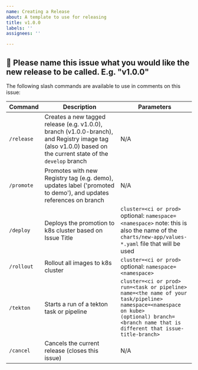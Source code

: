 ```yaml
---
name: Creating a Release
about: A template to use for releasing
title: v1.0.0
labels: ''
assignees: ''

---
```


## 🤖 Please name this issue what you would like the new release to be called. E.g. "v1.0.0"

The following slash commands are available to use in comments on this issue:

| Command | Description | Parameters |
|---|---|---|
| `/release` | Creates a new tagged release (e.g. v1.0.0), branch (v1.0.0-branch), and Registry image tag (also v1.0.0) based on the current state of the `develop` branch | N/A |
| `/promote` | Promotes with new Registry tag (e.g. demo), updates label ('promoted to demo'), and updates references on branch | N/A |
| `/deploy` | Deploys the promotion to k8s cluster based on Issue Title | `cluster=<ci or prod>`</br>optional: `namespace=<namespace>` note: this is also the name of the `charts/new-app/values-*.yaml` file that will be used |
| `/rollout` | Rollout all images to k8s cluster | `cluster=<ci or prod>`</br>optional: `namespace=<namespace>` |
| `/tekton` | Starts a run of a tekton task or pipeline | `cluster=<ci or prod>`</br>`run=<task or pipeline>`</br>`name=<the name of your task/pipeline>`</br>`namespace=<namespace on kube>`</br>`(optional) branch=<branch name that is different that issue-title-branch>` |
| `/cancel` | Cancels the current release (closes this issue) | N/A |
